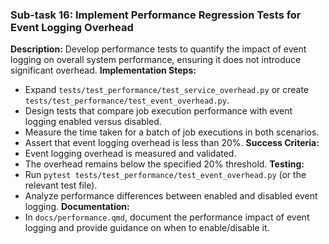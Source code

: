 ### Sub-task 16: Implement Performance Regression Tests for Event Logging Overhead
**Description:** Develop performance tests to quantify the impact of event logging on overall system performance, ensuring it does not introduce significant overhead.
**Implementation Steps:**
- Expand `tests/test_performance/test_service_overhead.py` or create `tests/test_performance/test_event_overhead.py`.
- Design tests that compare job execution performance with event logging enabled versus disabled.
- Measure the time taken for a batch of job executions in both scenarios.
- Assert that event logging overhead is less than 20%.
**Success Criteria:**
- Event logging overhead is measured and validated.
- The overhead remains below the specified 20% threshold.
**Testing:**
- Run `pytest tests/test_performance/test_event_overhead.py` (or the relevant test file).
- Analyze performance differences between enabled and disabled event logging.
**Documentation:**
- In `docs/performance.qmd`, document the performance impact of event logging and provide guidance on when to enable/disable it.